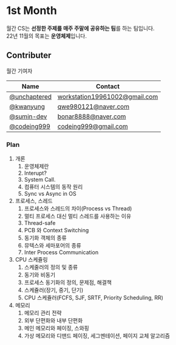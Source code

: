 # 1st Month

월간 CS는 **선정한 주제를 매주 주말에 공유하는 팀**를 하는 팀입니다. <br>
22년 11월의 목표는 **운영체제**입니다.

## Contributer

월간 기여자

| Name | Contact |
| ---- | ------- |
| [@unchaptered](https://github.com/unchaptered) | workstation19961002@gmail.com |
| [@kwanyung](https://github.com/kwanyung) | qwe980121@naver.com |
| [@sumin-dev](https://github.com/sumin-dev) | bonar8888@naver.com |
| [@codeing999](https://github.com/codeing999) | codeing999@gmail.com |

### Plan

1. 개론
   1. 운영체제란
   2. Interupt?
   3. System Call.
   4. 컴퓨터 시스템의 동작 원리
   5. Sync vs Async in OS
2. 프로세스, 스레드
   1. 프로세스와 스레드의 차이(Process vs Thread)
   2. 멀티 프로세스 대신 멀티 스레드를 사용하는 이유
   3. Thread-safe
   4. PCB 와 Context Switching
   5. 동기화 객체의 종류
   6. 뮤텍스와 세마포어의 종류
   7. Inter Process Communication
3. CPU 스케쥴링
   1. 스케줄러의 정의 및 종류
   2. 동기와 비동기
   3. 프로세스 동기화의 정의, 문제점, 해결책
   4. 스케쥴러(장기, 중기, 단기)
   5. CPU 스케쥴러(FCFS, SJF, SRTF, Priority Scheduling, RR)
4. 메모리
   1. 메모리 관리 전략
   2. 외부 단편화와 내부 단편화
   3. 메인 메모리와 페이징, 스와핑
   4. 가상 메모리와 디맨드 페이징, 세그멘테이션, 페이지 교체 알고리즘

